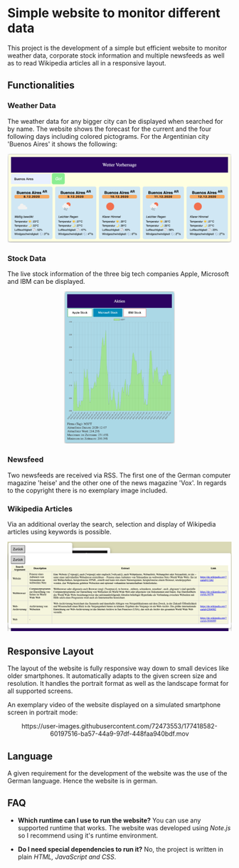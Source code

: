 <!--Copyright Andrik Seeger 2022-->
# Simple website to monitor different data
This project is the development of a simple but efficient website to monitor weather data, corporate stock information and multiple newsfeeds as well as to read Wikipedia articles all in a responsive layout.

## Functionalities
### Weather Data
The weather data for any bigger city can be displayed when searched for by name. The website shows the forecast for the current and the four following days including colored pictograms. For the Argentinian city 'Buenos Aires' it shows the following:

<p align="center">
<img src="https://github.com/AndrikSeeger/Monitoring_Website/blob/main/Ressources/Weather.png"/>
</p>

### Stock Data
The live stock information of the three big tech companies Apple, Microsoft and IBM can be displayed.

<p align="center">
<img src="https://github.com/AndrikSeeger/Monitoring_Website/blob/main/Ressources/Stock_Info.png" width="250"/>
</p>

### Newsfeed
Two newsfeeds are received via RSS. The first one of the German computer magazine 'heise' and the other one of the news magazine 'Vox'. In regards to the copyright there is no exemplary image included.

### Wikipedia Articles
Via an additional overlay the search, selection and display of Wikipedia articles using keywords is possible.

<p align="center">
<img src="https://github.com/AndrikSeeger/Monitoring_Website/blob/main/Ressources/Wikipedia.png"/>
</p>

## Responsive Layout
The layout of the website is fully responsive way down to small devices like older smartphones. It automatically adapts to the given screen size and resolution. It handles the portrait format as well as the landscape format for all supported screens.

An exemplary video of the website displayed on a simulated smartphone screen in portrait mode:

<p align="center">
https://user-images.githubusercontent.com/72473553/177418582-60197516-ba57-44a9-97df-448faa940bdf.mov
</p>

## Language
A given requirement for the development of the website was the use of the German language. Hence the website is in german. 
  
## FAQ
* **Which runtime can I use to run the website?**
    You can use any supported runtime that works. The website was developed using *Note.js* so I recommend using it's runtime environment.
    
* **Do I need special dependencies to run it?**
    No, the project is written in plain *HTML, JavaScript and CSS*.
    

